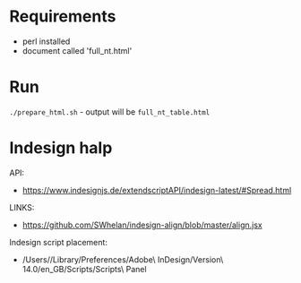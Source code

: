 # Requirements

- perl installed
- document called 'full_nt.html'

# Run
```./prepare_html.sh``` - output will be `full_nt_table.html`

# Indesign halp
API: 
- https://www.indesignjs.de/extendscriptAPI/indesign-latest/#Spread.html

LINKS:
 - https://github.com/SWhelan/indesign-align/blob/master/align.jsx
 
Indesign script placement:
- /Users/<usrename>/Library/Preferences/Adobe\ InDesign/Version\ 14.0/en_GB/Scripts/Scripts\ Panel 


